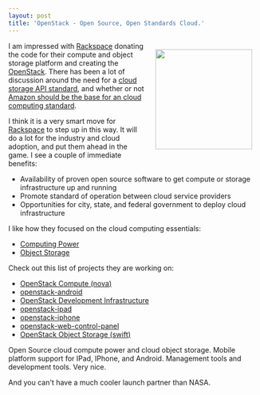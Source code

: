 ```yaml
---
layout: post
title: 'OpenStack - Open Source, Open Standards Cloud.'
---
```

<img class="alignnone" style="padding: 15px;" title="OpenStack" src="http://kinlane-productions.s3.amazonaws.com/cloud-computing/OpenStack_200.jpeg" alt="" width="194" height="200" align="right" />I am impressed with <a href="http://www.rackspace.com/index.php" target="_blank">Rackspace</a> donating the code for their compute and object storage platform and creating the <a href="http://www.openstack.org/index.php" target="_blank">OpenStack</a>. There has been a lot of discussion around the need for a <a href="http://www.kinlane.com/2010/06/cloud-storage-api-standard/">cloud storage API standard</a>, and whether or not <a href="http://www.readwriteweb.com/cloud/2010/07/cloud-community-debates-is-ama.php" target="_blank">Amazon should be the base for an cloud computing standard</a>.<p></p>
I think it is a very smart move for <a href="http://www.rackspace.com/index.php" target="_blank">Rackspace</a> to step up in this way. It will do a lot for the industry and cloud adoption, and put them ahead in the game. I see a couple of immediate benefits:
<ul class="mainlist">
	<li>Availability of proven open source software to get compute or storage infrastructure up and running</li>
	<li>Promote standard of operation between cloud service providers</li>
	<li>Opportunities for city, state, and federal government to deploy cloud infrastructure</li>
</ul>
I like how they focused on the cloud computing essentials:
<ul class="mainlist">
	<li><a href="http://www.openstack.org/projects/compute/" target="_blank">Computing Power</a></li>
	<li><a href="http://www.openstack.org/projects/storage/" target="_blank">Object Storage</a></li>
</ul>
Check out this list of projects they are working on:
<ul class="mainlist">
	<li><a href="https://launchpad.net/nova" target="_blank">OpenStack  Compute (nova)</a></li>
	<li><a href="https://launchpad.net/openstack-android" target="_blank">openstack-android</a></li>
	<li><a href="https://launchpad.net/openstack-devel" target="_blank">OpenStack Development Infrastructure</a></li>
	<li><a href="https://launchpad.net/openstack-ipad" target="_blank">openstack-ipad</a></li>
	<li><a href="https://launchpad.net/openstack-iphone" target="_blank">openstack-iphone</a></li>
	<li><a href="https://launchpad.net/openstack-web-control-panel" target="_blank">openstack-web-control-panel</a></li>
	<li><a href="https://launchpad.net/swift" target="_blank">OpenStack  Object Storage (swift)</a></li>
</ul>
Open Source cloud compute power and cloud object storage. Mobile platform support for IPad, IPhone, and Android. Management tools and development tools. Very nice.<p></p>
And you can't have a much cooler launch partner than NASA.